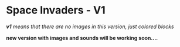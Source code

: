 # Space Invaders - V1
***v1** means that there are no images in this version, just colored blocks*

**new version with images and sounds will be working soon....**
